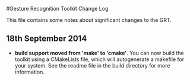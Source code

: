 #Gesture Recognition Toolkit Change Log

This file contains some notes about significant changes to the GRT.

## 18th September 2014 
- **build support moved from 'make' to 'cmake'**. You can now build the toolkit using a CMakeLists file, which will autogenerate a makefile for your system.  See the readme file in the build directory for more information.

